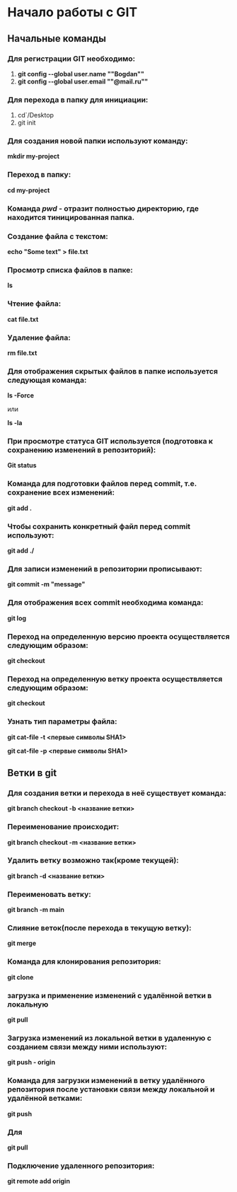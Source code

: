 # Начало работы с GIT

## Начальные команды

### Для регистрации GIT необходимо:
1. **git config --global user.name ""Bogdan""**
2. **git config --global user.email ""@mail.ru""**

### Для перехода в папку для инициации:
1. cd`/Desktop
2. git init

### Для создания новой папки используют команду:

**mkdir my-project**

### Переход в папку:

**cd my-project**

### Команда _*pwd*_ - отразит полностью директорию, где находится тиницированная папка.

### Создание файла с текстом:

**echo "Some text" > file.txt**

### Просмотр списка файлов в папке:

**ls**

### Чтение файла:

**cat file.txt**

### Удаление файла:

**rm file.txt**

### Для отображения скрытых файлов в папке используется следующая команда:

**ls -Force**

или

**ls -la**

### При просмотре статуса GIT используется (подготовка к сохранению изменений в репозиторий):

**Git status**

### Команда для подготовки файлов перед commit, т.е. сохранение всех изменений:

**git add .** 

### Чтобы сохранить конкретный файл перед commit используют:

**git add ./<file name>**

### Для записи изменений в репозитории прописывают:

**git commit -m "message"**

### Для отображения всех commit необходима команда:

**git log**

### Переход на определенную версию проекта осуществляется следующим образом:

**git checkout <commit hash>**

### Переход на определенную ветку проекта осуществляется следующим образом:

**git checkout <branch name>**

### Узнать тип параметры файла:

**git cat-file -t <первые символы SHA1>**

**git cat-file -p <первые символы SHA1>**

## Ветки в git

### Для создания ветки и перехода в неё существует команда:

**git branch checkout -b <название ветки>**

### Переименование происходит:

**git branch checkout -m <название ветки>**

### Удалить ветку возможно так(кроме текущей):

**git branch -d <название ветки>**

### Переименовать ветку:

**git branch -m main**

### Слияние веток(после перехода в текущую ветку):

**git merge <feature branch name>**

### Команда для клонирования репозитория:

**git clone <url>**

### загрузка и применение изменений с удалённой ветки в локальную

**git pull**

### Загрузка изменений из локальной ветки в удаленную с созданием связи между ними используют:

**git push - origin <branch>**

### Команда для загрузки изменений в ветку удалённого репозитория после установки связи между локальной и удалённой ветками:

 **git push**

### Для 

 **git pull**

### Подключение удаленного репозитория: 

**git remote add origin <url>**


